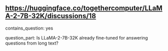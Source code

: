 ## https://huggingface.co/togethercomputer/LLaMA-2-7B-32K/discussions/18

contains_question: yes

question_part: Is LLaMA-2-7B-32K  already fine-tuned for answering questions from long text?